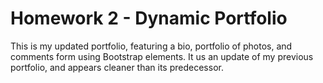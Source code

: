 # Homework 2 - Dynamic Portfolio

This is my updated portfolio, featuring a bio, portfolio of photos, and comments form using Bootstrap elements. It us an update of my previous portfolio, and appears cleaner than its predecessor.